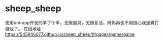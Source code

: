 # sheep_sheep
使用uni-app开发的羊了个羊，无限道具，无限复活，妈妈再也不用担心我通宵打游戏了。
在线地址：https://545946077.github.io/sheep_sheep/#/pages/game/game
